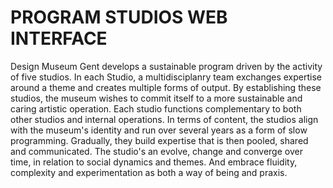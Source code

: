 # PROGRAM STUDIOS WEB INTERFACE 
Design Museum Gent develops a sustainable program driven by the activity of five studios. In each Studio, a multidisciplanry team exchanges expertise around a theme and creates multiple forms of output.
By establishing these studios, the museum wishes to commit itself to a more sustainable and caring artistic operation. Each studio functions complementary to both other studios and internal operations.
In terms of content, the studios align with the museum's identity and run over several years as a form of slow programming. Gradually, they build expertise that is then pooled, shared and communicated.
The studio's an evolve, change and converge over time, in relation to social dynamics and themes. And embrace fluidity, complexity and experimentation as both a way of being and praxis. 